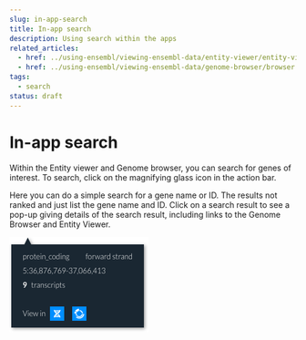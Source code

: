 ```yaml
---
slug: in-app-search
title: In-app search
description: Using search within the apps
related_articles:
  - href: ../using-ensembl/viewing-ensembl-data/entity-viewer/entity-viewer.md
  - href: ../using-ensembl/viewing-ensembl-data/genome-browser/browser.md
tags:
  - search
status: draft
---
```


# In-app search

Within the Entity viewer and Genome browser, you can search for genes of interest. To search, click on the magnifying glass icon in the action bar.

Here you can do a simple search for a gene name or ID. The results not ranked and just list the gene name and ID. Click on a search result to see a pop-up giving details of the search result, including links to the Genome Browser and Entity Viewer.

![](images/search-pop-up.png)
